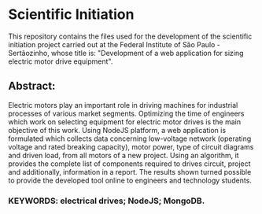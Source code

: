 # Scientific Initiation

This repository contains the files used for the development of the scientific initiation project carried out at the Federal Institute of São Paulo - Sertãozinho, whose title is: "Development of a web application for sizing electric motor drive equipment".

## Abstract:
Electric motors play an important role in driving machines for industrial processes of various market segments. Optimizing the time of engineers which work on selecting equipment for electric motor drives is the main objective of this work. Using NodeJS platform, a web application is formulated which collects data concerning low-voltage network (operating voltage and rated breaking capacity), motor power, type of circuit diagrams and driven load, from all motors of a new project. Using an algorithm, it provides the complete list of components required to drives circuit, project and additionally, information in a report. The results shown turned possible to provide the developed tool online to engineers and technology students.

### KEYWORDS: electrical drives; NodeJS; MongoDB.
